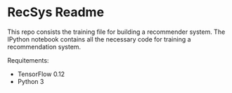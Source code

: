 # RecSys Readme

This repo consists the training file for building a recommender system.
The IPython notebook contains all the necessary code for training a recommendation system.

Requitements:
 - TensorFlow 0.12
 - Python 3
